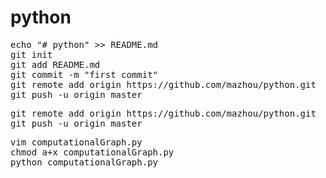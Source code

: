 # python
<pre>
echo "# python" >> README.md
git init
git add README.md
git commit -m "first commit"
git remote add origin https://github.com/mazhou/python.git
git push -u origin master
</pre>

<pre>
git remote add origin https://github.com/mazhou/python.git
git push -u origin master
</pre>


<pre>
vim computationalGraph.py
chmod a+x computationalGraph.py
python computationalGraph.py
</pre>